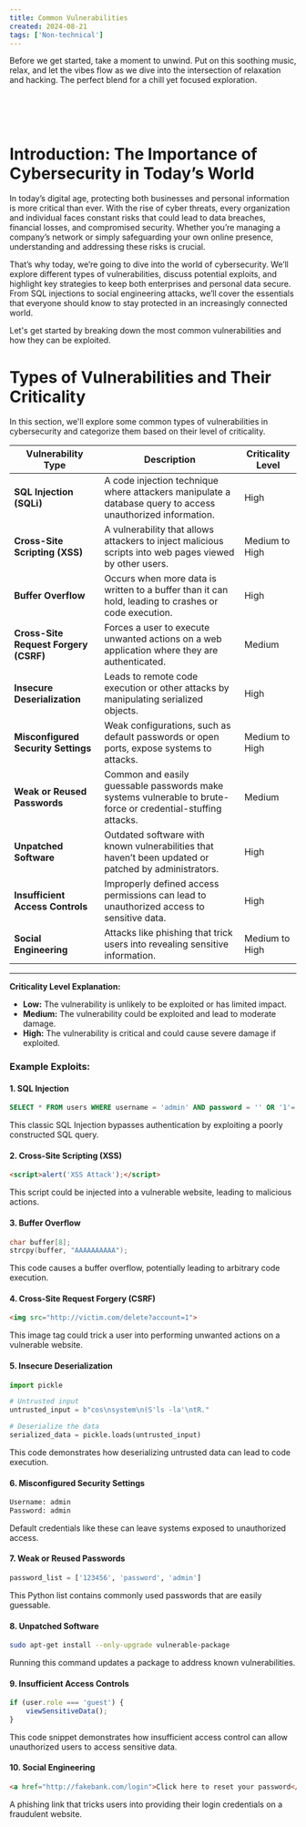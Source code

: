 ```yaml
---
title: Common Vulnerabilities
created: 2024-08-21
tags: ['Non-technical']
---
```


<script>
  import { YouTube, Spotify, SoundCloud } from 'sveltekit-embed'
</script>

Before we get started, take a moment to unwind. Put on this soothing music, relax, and let the vibes flow as we dive into the intersection of relaxation and hacking. The perfect blend for a chill yet focused exploration.

<br/>
<SoundCloud
  soundcloudLink="https://soundcloud.com/relaxing-music-production/sets/playlist-of-relaxing-soft"
  width="700"
  height="100"
/>
<br/>
<br/>

# Introduction: The Importance of Cybersecurity in Today’s World
In today’s digital age, protecting both businesses and personal information is more critical than ever. With the rise of cyber threats, every organization and individual faces constant risks that could lead to data breaches, financial losses, and compromised security. Whether you’re managing a company’s network or simply safeguarding your own online presence, understanding and addressing these risks is crucial.

That’s why today, we’re going to dive into the world of cybersecurity. We’ll explore different types of vulnerabilities, discuss potential exploits, and highlight key strategies to keep both enterprises and personal data secure. From SQL injections to social engineering attacks, we’ll cover the essentials that everyone should know to stay protected in an increasingly connected world.

Let's get started by breaking down the most common vulnerabilities and how they can be exploited.

# Types of Vulnerabilities and Their Criticality

In this section, we'll explore some common types of vulnerabilities in cybersecurity and categorize them based on their level of criticality.

| **Vulnerability Type**       | **Description**                                                                                             | **Criticality Level** |
| ---------------------------- | ----------------------------------------------------------------------------------------------------------- | --------------------- |
| **SQL Injection (SQLi)**     | A code injection technique where attackers manipulate a database query to access unauthorized information.  | High                  |
| **Cross-Site Scripting (XSS)**| A vulnerability that allows attackers to inject malicious scripts into web pages viewed by other users.      | Medium to High        |
| **Buffer Overflow**          | Occurs when more data is written to a buffer than it can hold, leading to crashes or code execution.        | High                  |
| **Cross-Site Request Forgery (CSRF)** | Forces a user to execute unwanted actions on a web application where they are authenticated.           | Medium                |
| **Insecure Deserialization** | Leads to remote code execution or other attacks by manipulating serialized objects.                         | High                  |
| **Misconfigured Security Settings** | Weak configurations, such as default passwords or open ports, expose systems to attacks.            | Medium to High        |
| **Weak or Reused Passwords** | Common and easily guessable passwords make systems vulnerable to brute-force or credential-stuffing attacks. | Medium                |
| **Unpatched Software**       | Outdated software with known vulnerabilities that haven’t been updated or patched by administrators.        | High                  |
| **Insufficient Access Controls** | Improperly defined access permissions can lead to unauthorized access to sensitive data.              | High                  |
| **Social Engineering**       | Attacks like phishing that trick users into revealing sensitive information.                                 | Medium to High        |

---

**Criticality Level Explanation:**

- **Low:** The vulnerability is unlikely to be exploited or has limited impact.
- **Medium:** The vulnerability could be exploited and lead to moderate damage.
- **High:** The vulnerability is critical and could cause severe damage if exploited.

### Example Exploits:

#### 1. **SQL Injection**

```sql title="sql-injection-example.sql"
SELECT * FROM users WHERE username = 'admin' AND password = '' OR '1'='1';
```

This classic SQL Injection bypasses authentication by exploiting a poorly constructed SQL query.

#### 2. **Cross-Site Scripting (XSS)**

```html title="xss-alert-example.html"
<script>alert('XSS Attack');</script>
```

This script could be injected into a vulnerable website, leading to malicious actions.

#### 3. **Buffer Overflow**

```c title="buffer-overflow-example.c"
char buffer[8];
strcpy(buffer, "AAAAAAAAAA");
```

This code causes a buffer overflow, potentially leading to arbitrary code execution.

#### 4. **Cross-Site Request Forgery (CSRF)**

```html title="csrf-example.html"
<img src="http://victim.com/delete?account=1">
```

This image tag could trick a user into performing unwanted actions on a vulnerable website.

#### 5. **Insecure Deserialization**

```python title="insecure-deserialization-example.py"
import pickle

# Untrusted input
untrusted_input = b"cos\nsystem\n(S'ls -la'\ntR."

# Deserialize the data
serialized_data = pickle.loads(untrusted_input)
```

This code demonstrates how deserializing untrusted data can lead to code execution.

#### 6. **Misconfigured Security Settings**

```txt title="misconfigured-settings-example.txt"
Username: admin
Password: admin
```

Default credentials like these can leave systems exposed to unauthorized access.

#### 7. **Weak or Reused Passwords**

```python title="weak-passwords-example.py"
password_list = ['123456', 'password', 'admin']
```

This Python list contains commonly used passwords that are easily guessable.

#### 8. **Unpatched Software**

```bash title="unpatched-software-example.sh"
sudo apt-get install --only-upgrade vulnerable-package
```

Running this command updates a package to address known vulnerabilities.

#### 9. **Insufficient Access Controls**

```js title="insufficient-access-example.js"
if (user.role === 'guest') {
    viewSensitiveData();
}
```

This code snippet demonstrates how insufficient access control can allow unauthorized users to access sensitive data.

#### 10. **Social Engineering**

```html title="phishing-example.html"
<a href="http://fakebank.com/login">Click here to reset your password</a>
```

A phishing link that tricks users into providing their login credentials on a fraudulent website.

